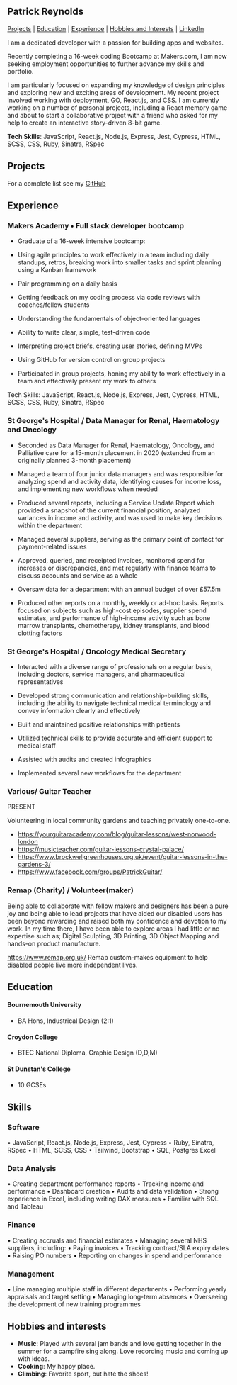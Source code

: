 ## Patrick Reynolds

[Projects](#projects) | [Education](#education) | [Experience](#experience) | [Hobbies and Interests](#hobbies-and-interests) | [LinkedIn](http://www.linkedin.com/in/reynolds-patrick) 

I am a dedicated developer with a passion for building apps and websites. 

Recently completing a 16-week coding Bootcamp at Makers.com, I am now seeking employment opportunities to further advance my skills and portfolio.

 I am particularly focused on expanding my knowledge of design principles and exploring new and exciting areas of development. My recent project involved working with deployment, GO, React.js, and CSS. I am currently working on a number of personal projects, including a React memory game and about to start a collaborative project with a friend who asked for my help to create an interactive story-driven 8-bit game.


**Tech Skills**: JavaScript, React.js, Node.js, Express, Jest, Cypress, HTML, SCSS, CSS, Ruby, Sinatra, RSpec

## Projects

<!-- |---        |---         |---           |
| [Pair Up](https://github.com/clarebudds/Pair-Up) | A website to pair program with fellow coders. Final group project at Makers. | MongoDB, Express, React, JavaScript, Nodejs, Cypress, Jest |
| [MakersBnB](https://github.com/clarebudds/makers_bnb) | A website in the style of AirBnB where users could list and book properties. First group project at Makers. | Ruby, PostgreSQL, RSpec, HTML, CSS |
| [Fakebook](https://github.com/clarebudds/the-fakebook) | Created a clone of facebook - a group project learning how to navigate an existing codebase. | JavaScript, Mongoose, Handlebars, React, HTML, CSS |
| [Bank Tech Test](https://github.com/clarebudds/bank_tech_test) | A bank simulator using OOP design and TDD skills. | JavaScript, Nodejs, Jest |

 -->
For a complete list see my [GitHub](https://github.com/PatrickReynoldsCoding)


## Experience

### Makers Academy • Full stack developer bootcamp 
* Graduate of a 16-week intensive bootcamp:

* Using agile principles to work effectively in a team including daily standups, retros, breaking work into smaller tasks and sprint planning using a Kanban framework

* Pair programming on a daily basis

* Getting feedback on my coding process via code reviews with coaches/fellow students

* Understanding the fundamentals of object-oriented languages

* Ability to write clear, simple, test-driven code

* Interpreting project briefs, creating user stories, defining MVPs

* Using GitHub for version control on group projects

* Participated in group projects, honing my ability to work effectively in a team and effectively present my work to others
 
Tech Skills: JavaScript, React.js, Node.js, Express, Jest, Cypress, HTML, SCSS, CSS, Ruby, Sinatra, RSpec



### St George's Hospital / Data Manager for Renal, Haematology and Oncology
* Seconded as Data Manager for Renal, Haematology, Oncology, and Palliative care for a 15-month placement in 2020 (extended from an originally planned 3-month placement)

* Managed a team of four junior data managers and was responsible for analyzing spend and activity data, identifying causes for income loss, and implementing new workflows when needed

* Produced several reports, including a Service Update Report which provided a snapshot of the current financial position, analyzed variances in income and activity, and was used to make key decisions within the department

* Managed several suppliers, serving as the primary point of contact for payment-related issues

* Approved, queried, and receipted invoices, monitored spend for increases or discrepancies, and met regularly with finance teams to discuss accounts and service as a whole

* Oversaw data for a department with an annual budget of over £57.5m

* Produced other reports on a monthly, weekly or ad-hoc basis. Reports focused on subjects such as high-cost episodes, supplier spend estimates, and performance of high-income activity such as bone marrow transplants, chemotherapy, kidney transplants, and blood clotting factors


### St George's Hospital / Oncology Medical Secretary
* Interacted with a diverse range of professionals on a regular basis, including doctors, service managers, and pharmaceutical representatives

* Developed strong communication and relationship-building skills, including the ability to navigate technical medical terminology and convey information clearly and effectively

* Built and maintained positive relationships with patients

* Utilized technical skills to provide accurate and efficient support to medical staff

* Assisted with audits and created infographics

* Implemented several new workflows for the department

### Various/ Guitar Teacher
PRESENT

Volunteering in local community gardens and teaching privately one-to-one.
* https://yourguitaracademy.com/blog/guitar-lessons/west-norwood-london
* https://musicteacher.com/guitar-lessons-crystal-palace/
* https://www.brockwellgreenhouses.org.uk/event/guitar-lessons-in-the-gardens-3/ 
* https://www.facebook.com/groups/PatrickGuitar/


### Remap (Charity) / Volunteer(maker)
Being able to collaborate with fellow makers and designers has been a pure joy and being able to lead projects that have aided our disabled users has been beyond rewarding and raised both my confidence and devotion to my work.
In my time there, I have been able to explore areas I had little or no expertise such as;   Digital Sculpting, 3D Printing, 3D Object Mapping and hands-on product manufacture.

https://www.remap.org.uk/ Remap custom-makes equipment to help disabled people live more independent lives.


## Education

#### Bournemouth University
* BA Hons, Industrical Design (2:1)

#### Croydon College
* BTEC National Diploma, Graphic Design (D,D,M)

#### St Dunstan's College
* 10 GCSEs


## Skills

### Software
• JavaScript, React.js, Node.js, Express, Jest, Cypress
• Ruby, Sinatra, RSpec
• HTML, SCSS, CSS
• Tailwind, Bootstrap
• SQL, Postgres Excel

### Data Analysis
• Creating department performance reports
• Tracking income and performance
• Dashboard creation
• Audits and data validation
• Strong experience in Excel, including writing DAX measures
• Familiar with SQL and Tableau

### Finance
• Creating accruals and financial estimates
• Managing several NHS suppliers, including:
• Paying invoices
• Tracking contract/SLA expiry dates
• Raising PO numbers
• Reporting on changes in spend and performance

### Management
• Line managing multiple staff in different departments
• Performing yearly appraisals and target setting
• Managing long-term absences
• Overseeing the development of new training programmes

## Hobbies and interests
- **Music**: Played with several jam bands and love getting together in the summer for a campfire sing along. Love recording music and coming up with ideas.
- **Cooking**: My happy place.
- **Climbing**: Favorite sport, but hate the shoes!

